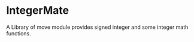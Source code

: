 # IntegerMate

A Library of move module provides signed integer and some integer math functions.



